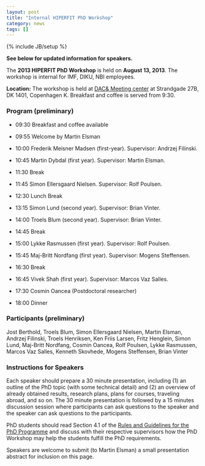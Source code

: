 ```yaml
---
layout: post
title: "Internal HIPERFIT PhD Workshop"
category: news
tags: []
---
```

{% include JB/setup %}

__See below for updated information for speakers.__

The __2013 HIPERFIT PhD Workshop__ is held on __August 13, 2013__. The
workshop is internal for IMF, DIKU, NBI employees. 

__Location:__ The workshop is held at [DAC& Meeting
center](http://www.dac.dk/da/dac-meeting/) at Strandgade 27B, DK 1401,
Copenhagen K. Breakfast and coffee is served from 9:30.

### Program (preliminary)

* 09:30 Breakfast and coffee available

* 09:55 Welcome by Martin Elsman

* 10:00 Frederik Meisner Madsen (first-year). Supervisor: Andrzej Filinski.

* 10:45 Martin Dybdal (first year). Supervisor: Martin Elsman.

* 11:30 Break

* 11:45 Simon Ellersgaard Nielsen. Supervisor: Rolf Poulsen.

* 12:30 Lunch Break

* 13:15 Simon Lund (second year). Supervisor: Brian Vinter.

* 14:00 Troels Blum (second year). Supervisor: Brian Vinter.

* 14:45 Break

* 15:00 Lykke Rasmussen (first year). Supervisor: Rolf Poulsen.

* 15:45 Maj-Britt Nordfang (first year). Supervisor: Mogens Steffensen.

* 16:30 Break

* 16:45 Vivek Shah (first year). Supervisor: Marcos Vaz Salles.

* 17:30 Cosmin Oancea (Postdoctoral researcher)

* 18:00 Dinner

### Participants (preliminary)

Jost Berthold,
Troels Blum,
Simon Ellersgaard Nielsen,
Martin Elsman,
Andrzej Filinski,
Troels Henriksen,
Ken Friis Larsen,
Fritz Henglein,
Simon Lund,
Maj-Britt Nordfang,
Cosmin Oancea,
Rolf Poulsen,
Lykke Rasmussen,
Marcos Vaz Salles,
Kenneth Skovhede,
Mogens Steffensen,
Brian Vinter

### Instructions for Speakers

Each speaker should prepare a 30 minute presentation, including (1) an
outline of the PhD topic (with some technical detail) and (2) an
overview of already obtained results, research plans, plans for
courses, traveling abroad, and so on. The 30 minute presentation is
followed by a 15 minutes discussion session where participants can ask
questions to the speaker and the speaker can ask questions to the
participants.

PhD students should read Section 4.1 of the [Rules and Guidelines for
the PhD
Programme](http://www.science.ku.dk/english/research/phd/student/filer/Rules_and_guidelines_for_the_PhD_programme.pdf/)
and discuss with their respective supervisors how the PhD Workshop may
help the students fulfill the PhD requirements.

Speakers are welcome to submit (to Martin Elsman) a small presentation
abstract for inclusion on this page.

